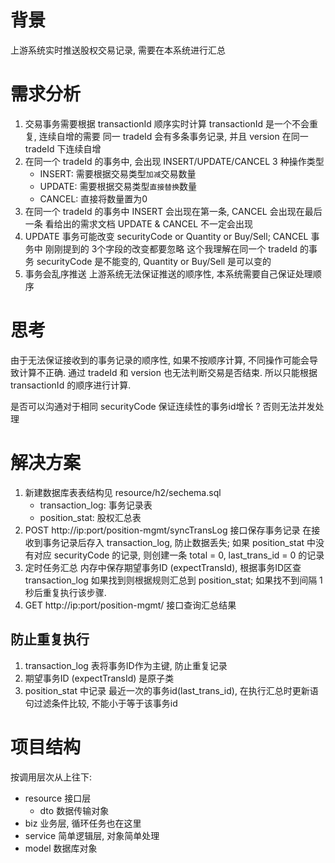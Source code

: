 # 背景

上游系统实时推送股权交易记录, 需要在本系统进行汇总

# 需求分析

1. 交易事务需要根据 transactionId 顺序实时计算
    transactionId 是一个不会重复, 连续自增的需要
    同一 tradeId 会有多条事务记录, 并且 version 在同一 tradeId 下连续自增
2. 在同一个 tradeId 的事务中, 会出现 INSERT/UPDATE/CANCEL 3 种操作类型
    - INSERT: 需要根据交易类型`加减`交易数量
    - UPDATE: 需要根据交易类型`直接替换`数量
    - CANCEL: 直接将数量置为0
3. 在同一个 tradeId 的事务中 INSERT 会出现在第一条, CANCEL 会出现在最后一条
    看给出的需求文档 UPDATE & CANCEL 不一定会出现
4. UPDATE 事务可能改变 securityCode or Quantity or Buy/Sell; CANCEL 事务中 刚刚提到的 3个字段的改变都要忽略
    这个我理解在同一个 tradeId 的事务 securityCode 是不能变的, Quantity or Buy/Sell 是可以变的
5. 事务会乱序推送
    上游系统无法保证推送的顺序性, 本系统需要自己保证处理顺序
    
# 思考

由于无法保证接收到的事务记录的顺序性, 如果不按顺序计算, 不同操作可能会导致计算不正确.
通过 tradeId 和 version 也无法判断交易是否结束.
所以只能根据 transactionId 的顺序进行计算.

是否可以沟通对于相同 securityCode 保证连续性的事务id增长 ? 否则无法并发处理

# 解决方案

1. 新建数据库表表结构见 resource/h2/sechema.sql
     - transaction_log: 事务记录表
     - position_stat: 股权汇总表
2. POST http://ip:port/position-mgmt/syncTransLog 接口保存事务记录
    在接收到事务记录后存入 transaction_log, 防止数据丢失;
    如果 position_stat 中没有对应 securityCode 的记录, 则创建一条 total = 0, last_trans_id = 0 的记录
3. 定时任务汇总
    内存中保存期望事务ID (expectTransId), 根据事务ID区查 transaction_log
    如果找到则根据规则汇总到 position_stat;
    如果找不到间隔 1 秒后重复执行该步骤.
4. GET http://ip:port/position-mgmt/ 接口查询汇总结果


## 防止重复执行

1. transaction_log 表将事务ID作为主键, 防止重复记录
2. 期望事务ID (expectTransId) 是原子类
3. position_stat 中记录 最近一次的事务id(last_trans_id), 在执行汇总时更新语句过滤条件比较, 不能小于等于该事务id

# 项目结构

按调用层次从上往下:

- resource 接口层
    - dto 数据传输对象
- biz 业务层, 循环任务也在这里
- service 简单逻辑层, 对象简单处理
- model 数据库对象